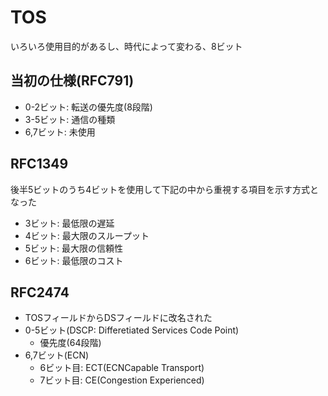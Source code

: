# TOS

いろいろ使用目的があるし、時代によって変わる、8ビット

## 当初の仕様(RFC791)

- 0-2ビット: 転送の優先度(8段階)
- 3-5ビット: 通信の種類
- 6,7ビット: 未使用

## RFC1349

後半5ビットのうち4ビットを使用して下記の中から重視する項目を示す方式となった

- 3ビット: 最低限の遅延
- 4ビット: 最大限のスループット
- 5ビット: 最大限の信頼性
- 6ビット: 最低限のコスト

## RFC2474

- TOSフィールドからDSフィールドに改名された
- 0-5ビット(DSCP: Differetiated Services Code Point)
  - 優先度(64段階)
- 6,7ビット(ECN)
  - 6ビット目: ECT(ECNCapable Transport)
  - 7ビット目: CE(Congestion Experienced)
